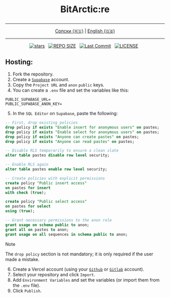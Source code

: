 # <p align="center">BitArctic:re</p>

<div align="center">

---

[Српски (🇷🇸)](README.md) | [English (🇬🇧)](README-en.md)

---

</div>

<div align="center">
<p>
<a href="https://github.com/crnobog69/bitarctic-re/stargazers"><img src="https://img.shields.io/github/stars/crnobog69/bitarctic-re?style=for-the-badge&logo=starship&color=C9CBFF&logoColor=C9CBFF&labelColor=302D41" alt="stars"></a>&nbsp;&nbsp;
<a href="https://github.com/crnobog69/bitarctic-re/"><img src="https://img.shields.io/github/repo-size/crnobog69/bitarctic-re?style=for-the-badge&logo=linux&logoColor=f9e2af&label=Size&labelColor=302D41&color=f9e2af" alt="REPO SIZE"></a>&nbsp;&nbsp;
<a href="https://github.com/crnobog69/bitarctic-re/commits/main/"><img src="https://img.shields.io/github/last-commit/crnobog69/bitarctic-re?style=for-the-badge&logo=github&logoColor=eba0ac&label=Last%20Commit&labelColor=302D41&color=eba0ac" alt="Last Commit"></a>&nbsp;&nbsp;
<a href="https://github.com/crnobog69/bitarctic-re/LICENSE"><img src="https://img.shields.io/github/license/crnobog69/bitarctic-re?style=for-the-badge&logo=&color=CBA6F7&logoColor=CBA6F7&labelColor=302D41" alt="LICENSE"></a>&nbsp;&nbsp;
</p>
</div>

## Hosting:

1. Fork the repository.
2. Create a [`Supabase`](https://supabase.com/) account.
3. Copy the `Project URL` and `anon` `public` keys.
4. You can create a `.env` file and set the variables like this:

```text
PUBLIC_SUPABASE_URL=
PUBLIC_SUPABASE_ANON_KEY=
```

5. In the `SQL Editor` on `Supabase`, paste the following:

```sql
-- First, drop existing policies
drop policy if exists "Enable insert for anonymous users" on pastes;
drop policy if exists "Enable select for anonymous users" on pastes;
drop policy if exists "Anyone can create pastes" on pastes;
drop policy if exists "Anyone can read pastes" on pastes;

-- Disable RLS temporarily to ensure a clean slate
alter table pastes disable row level security;

-- Enable RLS again
alter table pastes enable row level security;

-- Create policies with explicit permissions
create policy "Public insert access"
on pastes for insert
with check (true);

create policy "Public select access"
on pastes for select
using (true);

-- Grant necessary permissions to the anon role
grant usage on schema public to anon;
grant all on pastes to anon;
grant usage on all sequences in schema public to anon;
```

> [!NOTE]
> The `drop policy` section is not mandatory; it is only required if the user made a mistake.

6. Create a Vercel account (using your [`Github`](https://github.com/) or [`Gitlab`](https://gitlab.com/) account).
7. Select your repository and click `Import`.
8. Add `Environment Variables` and set the variables (or import them from the `.env` file).
9. Click `Publish`.
